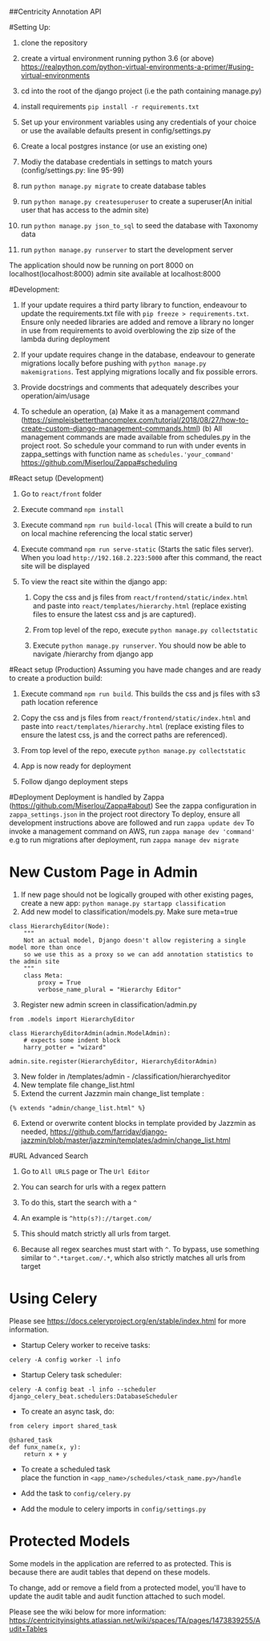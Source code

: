 ##Centricity Annotation API

#Setting Up:

1.  clone the repository
2.  create a virtual environment running python 3.6 (or above)
    https://realpython.com/python-virtual-environments-a-primer/#using-virtual-environments

3.  cd into the root of the django project (i.e the path containing manage.py)
4.  install requirements `pip install -r requirements.txt`
5.  Set up your environment variables using any credentials of your choice 
    or use the available defaults present in config/settings.py
6.  Create a local postgres instance (or use an existing one)
7.  Modiy the database credentials in settings to match yours (config/settings.py: line 95-99)
8.  run `python manage.py migrate` to create database tables
9.  run `python manage.py createsuperuser` to create a superuser(An initial user that has access to the admin site)
10. run `python manage.py json_to_sql` to seed the database with Taxonomy data
11. run `python manage.py runserver` to start the development server

The application should now be running on port 8000 on localhost(localhost:8000)
admin site available at localhost:8000


#Development:
1. If your update requires a third party library to function, endeavour to update the requirements.txt file
    with `pip freeze > requirements.txt`. Ensure only needed libraries are added and remove a library no longer in use
    from requirements to avoid overblowing the zip size of the lambda during deployment 

2. If your update requires change in the database, endeavour to generate migrations locally before pushing
    with `python manage.py makemigrations`. Test applying migrations locally and fix possible errors.

3. Provide docstrings and comments that adequately describes your operation/aim/usage

4. To schedule an operation,
    (a) Make it as a management command (https://simpleisbetterthancomplex.com/tutorial/2018/08/27/how-to-create-custom-django-management-commands.html)
    (b) All management commands are made available from schedules.py in the project root. So schedule your command
    to run with under events in zappa_settings with function name as `schedules.'your_command'`
    https://github.com/Miserlou/Zappa#scheduling

#React setup (Development)
1. Go to `react/front` folder

2. Execute command `npm install`

3. Execute command `npm run build-local` (This will create a build to run on local machine referencing the local static server)

4. Execute command `npm run serve-static` (Starts the satic files server). When you load `http://192.168.2.223:5000` after this command, the react site will be displayed

5. To view the react site within the django app:

    1. Copy the css and js files from `react/frontend/static/index.html` and paste into `react/templates/hierarchy.html` (replace existing files to ensure the latest css and js are captured). 

    2. From top level of the repo, execute `python manage.py collectstatic`

    3. Execute `python manage.py runserver`. You should now be able to navigate /hierarchy from django app

#React setup (Production)
Assuming you have made changes and are ready to create a production build:

1. Execute command `npm run build`. This builds the css and js files with  s3 path location reference

2. Copy the css and js files from `react/frontend/static/index.html` and paste into `react/templates/hierarchy.html` (replace existing files to ensure the latest css, js and the correct paths are referenced).

3. From top level of the repo, execute `python manage.py collectstatic`

4. App is now ready for deployment

5. Follow django deployment steps 

#Deployment
Deployment is handled by Zappa (https://github.com/Miserlou/Zappa#about)
See the zappa configuration in `zappa_settings.json` in the project root directory
To deploy, ensure all development instructions above are followed and run `zappa update dev`
To invoke a management command on AWS, run `zappa manage dev 'command'` e.g to run migrations after deployment,
run `zappa manage dev migrate`

# New Custom Page in Admin
1. If new page should not be logically grouped with other existing pages, create a new app:
```python manage.py startapp classification```
2. Add new model to classification/models.py.  Make sure meta=true
```
class HierarchyEditor(Node):
    """
    Not an actual model, Django doesn't allow registering a single model more than once
    so we use this as a proxy so we can add annotation statistics to the admin site
    """
    class Meta:
        proxy = True
        verbose_name_plural = "Hierarchy Editor"
```
3. Register new admin screen in classification/admin.py
```
from .models import HierarchyEditor

class HierarchyEditorAdmin(admin.ModelAdmin):
    # expects some indent block
    harry_potter = "wizard"

admin.site.register(HierarchyEditor, HierarchyEditorAdmin)
```

3. New folder in /templates/admin - /classification/hierarchyeditor
4. New template file change_list.html
5. Extend the current Jazzmin main change_list template :
```
{% extends "admin/change_list.html" %}
```
6. Extend or overwrite content blocks in template provided by Jazzmin as needed, 
https://github.com/farridav/django-jazzmin/blob/master/jazzmin/templates/admin/change_list.html



#URL Advanced Search
1. Go to `All URLS` page or The `Url Editor`

2. You can search for urls with a regex pattern

3. To do this, start the search with a `^`

4. An example is `^http(s?)://target.com/`

5. This should match strictly all urls from target.

6. Because all regex searches must start with `^`. To bypass, use        something similar to  `^.*target.com/.*`, which also strictly matches all urls from target


# Using Celery
Please see https://docs.celeryproject.org/en/stable/index.html for more information.

-  Startup Celery worker to receive tasks:

`celery -A config worker -l info`

-  Startup Celery task scheduler:

`celery -A config beat -l info --scheduler django_celery_beat.schedulers:DatabaseScheduler`

-  To create an async task, do:
```
from celery import shared_task

@shared_task
def funx_name(x, y):
    return x + y
```

-  To create a scheduled task  
place the function in `<app_name>/schedules/<task_name.py>/handle`

-  Add the task to `config/celery.py`

-  Add the module to celery imports in `config/settings.py`


# Protected Models
Some models in the application are referred to as protected.
This is because there are audit tables that depend on these models.

To change, add or remove a field from a protected model, you'll have to update the audit table and audit function attached to such model.

Please see the wiki below for more information:
https://centricityinsights.atlassian.net/wiki/spaces/TA/pages/1473839255/Audit+Tables 